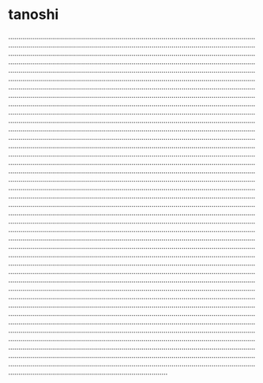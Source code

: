 # tanoshi
................................................................................................................................................................................................................................................................................................................................................................................................................................................................................................................................................................................................................................................................................................................................................................................................................................................................................................................................................................................................................................................................................................................................................................................................................................................................................................................................................................................................................................................................................................................................................................................................................................................................................................................................................................................................................................................................................................................................................................................................................................................................................................................................................................................................................................................................................................................................................................................................................................................................................................................................................................................................................................................................................................................................................................................................................................................................................................................................................................................................................................................................................................................................................................................................................................................................................................................................................................................................................................................................................................................................................................................................................................................................................................................................................................................................................................................................................................................................................................................................................................................................................................................................................................................................................................................................................................................................................................................................................................................................................................................................................................................................................................................................................................................................................................................................................................................................................................................................................................................................................................................................................................................................................................................................................................................